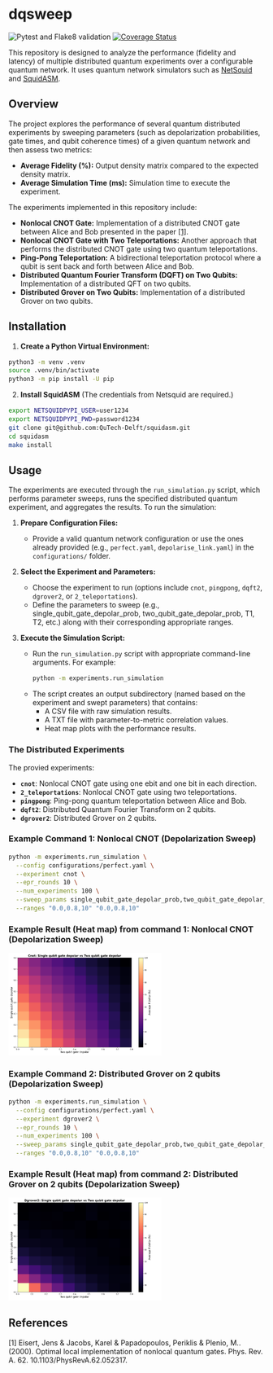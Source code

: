 # dqsweep

![Pytest and Flake8 validation](https://github.com/Quang00/DQC/actions/workflows/python-app.yml/badge.svg) [![Coverage Status](https://coveralls.io/repos/github/Quang00/dqsweep/badge.svg?branch=main)](https://coveralls.io/github/Quang00/dqsweep?branch=main)

This repository is designed to analyze the performance (fidelity and latency) of multiple distributed quantum experiments over a configurable quantum network. It uses quantum network simulators such as [NetSquid](https://netsquid.org/) and [SquidASM](https://github.com/QuTech-Delft/squidasm).

## Overview

The project explores the performance of several quantum distributed experiments by sweeping parameters (such as depolarization probabilities, gate times, and qubit coherence times) of a given quantum network and then assess two metrics:

- **Average Fidelity (%):** Output density matrix compared to the expected density matrix.
- **Average Simulation Time (ms):** Simulation time to execute the experiment.

The experiments implemented in this repository include:

- **Nonlocal CNOT Gate:** Implementation of a distributed CNOT gate between Alice and Bob presented in the paper [[1]](#1).
- **Nonlocal CNOT Gate with Two Teleportations:** Another approach that performs the distributed CNOT gate using two quantum teleportations.
- **Ping-Pong Teleportation:** A bidirectional teleportation protocol where a qubit is sent back and forth between Alice and Bob.
- **Distributed Quantum Fourier Transform (DQFT) on Two Qubits:** Implementation of a distributed QFT on two qubits.
- **Distributed Grover on Two Qubits:** Implementation of a distributed Grover on two qubits.

## Installation

1. **Create a Python Virtual Environment:**

```bash
python3 -m venv .venv
source .venv/bin/activate
python3 -m pip install -U pip
```

2. **Install SquidASM** (The credentials from Netsquid are required.)

```bash
export NETSQUIDPYPI_USER=user1234
export NETSQUIDPYPI_PWD=password1234
git clone git@github.com:QuTech-Delft/squidasm.git
cd squidasm
make install
```

## Usage

The experiments are executed through the `run_simulation.py` script, which performs parameter sweeps, runs the specified distributed quantum experiment, and aggregates the results. To run the simulation:

1. **Prepare Configuration Files:**

   - Provide a valid quantum network configuration or use the ones already provided (e.g., `perfect.yaml`, `depolarise_link.yaml`) in the `configurations/` folder.

2. **Select the Experiment and Parameters:**

   - Choose the experiment to run (options include `cnot`, `pingpong`, `dqft2`, `dgrover2`, or `2_teleportations`).
   - Define the parameters to sweep (e.g., single_qubit_gate_depolar_prob, two_qubit_gate_depolar_prob, T1, T2, etc.) along with their corresponding appropriate ranges.

3. **Execute the Simulation Script:**

   - Run the `run_simulation.py` script with appropriate command-line arguments. For example:
     ```bash
     python -m experiments.run_simulation
     ```
   - The script creates an output subdirectory (named based on the experiment and swept parameters) that contains:
     - A CSV file with raw simulation results.
     - A TXT file with parameter-to-metric correlation values.
     - Heat map plots with the performance results.

### The Distributed Experiments

The provied experiments:

- **`cnot`**: Nonlocal CNOT gate using one ebit and one bit in each direction.
- **`2_teleportations`**: Nonlocal CNOT gate using two teleportations.
- **`pingpong`**: Ping-pong quantum teleportation between Alice and Bob.
- **`dqft2`**: Distributed Quantum Fourier Transform on 2 qubits.
- **`dgrover2`**: Distributed Grover on 2 qubits.

### Example Command 1: Nonlocal CNOT (Depolarization Sweep)

```bash
python -m experiments.run_simulation \
  --config configurations/perfect.yaml \
  --experiment cnot \
  --epr_rounds 10 \
  --num_experiments 100 \
  --sweep_params single_qubit_gate_depolar_prob,two_qubit_gate_depolar_prob \
  --ranges "0.0,0.8,10" "0.0,0.8,10"
```

### Example Result (Heat map) from command 1: Nonlocal CNOT (Depolarization Sweep)

<img src=docs/cnot_heat_fidelity.png width="60%" height="60%">

### Example Command 2: Distributed Grover on 2 qubits (Depolarization Sweep)

```bash
python -m experiments.run_simulation \
  --config configurations/perfect.yaml \
  --experiment dgrover2 \
  --epr_rounds 10 \
  --num_experiments 100 \
  --sweep_params single_qubit_gate_depolar_prob,two_qubit_gate_depolar_prob \
  --ranges "0.0,0.8,10" "0.0,0.8,10"
```

### Example Result (Heat map) from command 2: Distributed Grover on 2 qubits (Depolarization Sweep)

<img src=docs/dgrover2_heat_fidelity.png width="60%" height="60%">

## References

<a id="1">[1]</a>
Eisert, Jens & Jacobs, Karel & Papadopoulos, Periklis & Plenio, M.. (2000). Optimal local implementation of nonlocal quantum gates. Phys. Rev. A. 62. 10.1103/PhysRevA.62.052317.
